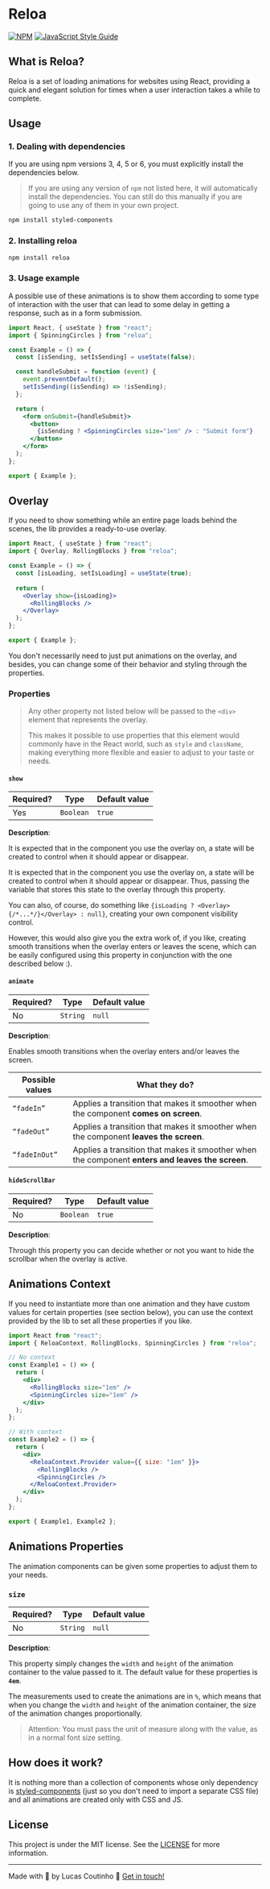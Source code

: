 # Reloa

[![NPM](https://img.shields.io/npm/v/reloa.svg)](https://www.npmjs.com/package/reloa) [![JavaScript Style Guide](https://img.shields.io/badge/code_style-standard-brightgreen.svg)](https://standardjs.com)

## What is Reloa?

Reloa is a set of loading animations for websites using React, providing a quick and elegant solution for times when a user interaction takes a while to complete.

## Usage

### 1. Dealing with dependencies

If you are using npm versions 3, 4, 5 or 6, you must explicitly install the dependencies below.

>  If you are using any version of `npm` not listed here, it will automatically install the dependencies. You can still do this manually if you are going to use any of them in your own project.

```bash
npm install styled-components
```

### 2. Installing reloa

```bash
npm install reloa
```

### 3. Usage example

A possible use of these animations is to show them according to some type of interaction with the user that can lead to some delay in getting a response, such as in a form submission.

```jsx
import React, { useState } from "react";
import { SpinningCircles } from "reloa";

const Example = () => {
  const [isSending, setIsSending] = useState(false);

  const handleSubmit = function (event) {
    event.preventDefault();
    setIsSending((isSending) => !isSending);
  };

  return (
    <form onSubmit={handleSubmit}>
      <button>
        {isSending ? <SpinningCircles size="1em" /> : "Submit form"}
      </button>
    </form>
  );
};

export { Example };
```

## Overlay

If you need to show something while an entire page loads behind the scenes, the lib provides a ready-to-use overlay.

```jsx
import React, { useState } from "react";
import { Overlay, RollingBlocks } from "reloa";

const Example = () => {
  const [isLoading, setIsLoading] = useState(true);
  
  return (
    <Overlay show={isLoading}>
      <RollingBlocks />
    </Overlay>
  );
};

export { Example };
```

You don't necessarily need to just put animations on the overlay, and besides, you can change some of their behavior and styling through the properties.

### Properties

> Any other property not listed below will be passed to the `<div>` element that represents the overlay. 
>
> This makes it possible to use properties that this element would commonly have in the React world, such as `style` and `className`, making everything more flexible and easier to adjust to your taste or needs.

#### `show`

| Required? | Type      | Default value |
| --------- | --------- | ------------- |
| Yes       | `Boolean` | `true`        |

**Description**:

It is expected that in the component you use the overlay on, a state will be created to control when it should appear or disappear.

It is expected that in the component you use the overlay on, a state will be created to control when it should appear or disappear. Thus, passing the variable that stores this state to the overlay through this property.

You can also, of course, do something like `{isLoading ? <Overlay>{/*...*/}</Overlay> : null}`, creating your own component visibility control.

However, this would also give you the extra work of, if you like, creating smooth transitions when the overlay enters or leaves the scene, which can be easily configured using this property in conjunction with the one described below :).

#### `animate`

| Required? | Type     | Default value |
| --------- | -------- | ------------- |
| No        | `String` | `null`        |

**Description**:

Enables smooth transitions when the overlay enters and/or leaves the screen.

| Possible values | What they do?                                                |
| --------------- | ------------------------------------------------------------ |
| `“fadeIn”`      | Applies a transition that makes it smoother when the component **comes on screen**. |
| `“fadeOut”`     | Applies a transition that makes it smoother when the component **leaves the screen**. |
| `“fadeInOut”`   | Applies a transition that makes it smoother when the component **enters and leaves the screen**. |

#### `hideScrollBar`

| Required? | Type      | Default value |
| --------- | --------- | ------------- |
| No        | `Boolean` | `true`        |

**Description**:

Through this property you can decide whether or not you want to hide the scrollbar when the overlay is active.

## Animations Context

If you need to instantiate more than one animation and they have custom values for certain properties (see section below), you can use the context provided by the lib to set all these properties if you like.

```jsx
import React from "react";
import { ReloaContext, RollingBlocks, SpinningCircles } from "reloa";

// No context
const Example1 = () => {
  return (
    <div>
      <RollingBlocks size="1em" />
      <SpinningCircles size="1em" />
    </div>
  );
};

// With context
const Example2 = () => {
  return (
    <div>
      <ReloaContext.Provider value={{ size: "1em" }}>
        <RollingBlocks />
        <SpinningCircles />
      </ReloaContext.Provider>
    </div>
  );
};

export { Example1, Example2 };
```

## Animations Properties

The animation components can be given some properties to adjust them to your needs.

### `size`

| Required? | Type     | Default value |
| --------- | -------- | ------------- |
| No        | `String` | `null`        |

**Description**:

This property simply changes the `width` and `height` of the animation container to the value passed to it. The default value for these properties is **`4em`**.

The measurements used to create the animations are in `%`, which means that when you change the `width` and `height` of the animation container, the size of the animation changes proportionally.

> Attention: You must pass the unit of measure along with the value, as in a normal font size setting.

## How does it work?

It is nothing more than a collection of components whose only dependency is [styled-components](https://styled-components.com) (just so you don't need to import a separate CSS file) and all animations are created only with CSS and JS.

## License

This project is under the MIT license. See the [LICENSE](LICENSE) for more information.

---

Made with :purple_heart: by Lucas Coutinho :wave: [Get in touch!](https://github.com/lucasmc64)
